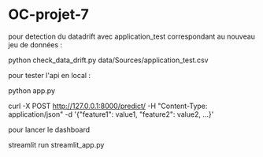 # OC-projet-7



pour detection du datadrift avec application_test correspondant au nouveau jeu de données :

python check_data_drift.py data/Sources/application_test.csv


pour tester l'api en local :

python app.py

curl -X POST http://127.0.0.1:8000/predict/ -H "Content-Type: application/json" -d '{"feature1": value1, "feature2": value2, ...}'


pour lancer le dashboard

streamlit run streamlit_app.py
